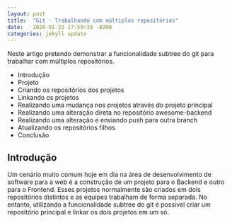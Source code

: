 ```yaml
---
layout: post
title:  "Git - Trabalhando com múltiplos repositórios"
date:   2020-01-22 17:59:38 -0200
categories: jekyll update
---
```


Neste artigo pretendo demonstrar a funcionalidade subtree do git para trabalhar com múltiplos repositórios.

- Introdução
- Projeto
- Criando os repositórios dos projetos
- Linkando os projetos
- Realizando uma mudança nos projetos através do projeto principal
- Realizando uma alteração direta no repositório awesome-backend
- Realizando uma alteração e enviando push para outra branch
- Atualizando os repositórios filhos
- Conclusão


## Introdução

Um cenário muito comum hoje em dia na área de desenvolvimento de software para a web é a construção de um projeto para o Backend e outro para o Frontend. Esses projetos normalmente são criados em dois repositórios distintos e as equipes trabalham de forma separada. No entanto, utilizando a funcionalidade subtree do git é possível criar um repositório principal e linkar os dois projetos em um só.


